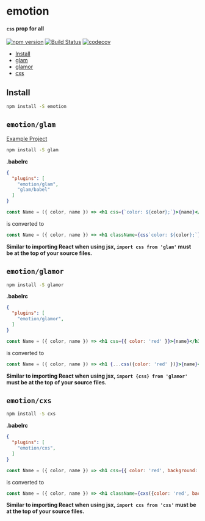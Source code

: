 # emotion

#### `css` prop for all

[![npm version](https://badge.fury.io/js/emotion.svg)](https://badge.fury.io/js/emotion)
[![Build Status](https://travis-ci.org/tkh44/emotion.svg?branch=master)](https://travis-ci.org/tkh44/emotion)
[![codecov](https://codecov.io/gh/tkh44/emotion/branch/master/graph/badge.svg)](https://codecov.io/gh/tkh44/emotion)


-   [Install](#install)
-   [glam](#emotionglam)
-   [glamor](#emotionglamor)
-   [cxs](#emotioncxs)

## Install

```bash
npm install -S emotion
```

## `emotion/glam`

[Example Project](https://github.com/tkh44/emotion/tree/master/examples/glam)

```bash
npm install -S glam
```

**.babelrc**
```json
{
  "plugins": [
    "emotion/glam",
    "glam/babel"
  ]
}
```

```jsx harmony
const Name = ({ color, name }) => <h1 css={`color: ${color};`}>{name}</h1>
```

is converted to

```jsx harmony
const Name = ({ color, name }) => <h1 className={css`color: ${color};`}>{name}</h1>
```


**Similar to importing React when using jsx, `import css from 'glam'` must be at the top of your source files.**

## `emotion/glamor`

```bash
npm install -S glamor
```

**.babelrc**
```json
{
  "plugins": [
    "emotion/glamor",
  ]
}
```

```jsx harmony
const Name = ({ color, name }) => <h1 css={{ color: 'red' }}>{name}</h1>
```

is converted to

```jsx harmony
const Name = ({ color, name }) => <h1 {...css({color: 'red' })}>{name}</h1>
```


**Similar to importing React when using jsx, `import {css} from 'glamor'` must be at the top of your source files.**

## `emotion/cxs`

```bash
npm install -S cxs
```

**.babelrc**
```json
{
  "plugins": [
    "emotion/cxs",
  ]
}
```

```jsx harmony
const Name = ({ color, name }) => <h1 css={{ color: 'red', background: color }}>{name}</h1>
```

is converted to

```jsx harmony
const Name = ({ color, name }) => <h1 className={cxs({color: 'red', background: color })}>{name}</h1>
```


**Similar to importing React when using jsx, `import cxs from 'cxs'` must be at the top of your source files.**

